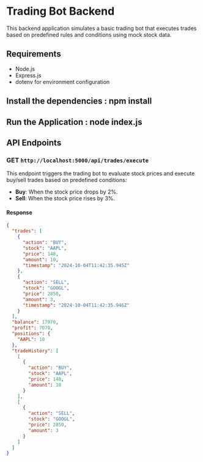 # Trading Bot Backend

This backend application simulates a basic trading bot that executes trades based on predefined rules and conditions using mock stock data.

## Requirements

- Node.js
- Express.js
- dotenv for environment configuration

## Install the dependencies : npm install

## Run the Application : node index.js

## API Endpoints

### GET `http://localhost:5000/api/trades/execute`

This endpoint triggers the trading bot to evaluate stock prices and execute buy/sell trades based on predefined conditions:

- **Buy**: When the stock price drops by 2%.
- **Sell**: When the stock price rises by 3%.

#### Response
```json
{
  "trades": [
    {
      "action": "BUY",
      "stock": "AAPL",
      "price": 148,
      "amount": 10,
      "timestamp": "2024-10-04T11:42:35.945Z"
    },
    {
      "action": "SELL",
      "stock": "GOOGL",
      "price": 2850,
      "amount": 3,
      "timestamp": "2024-10-04T11:42:35.946Z"
    }
  ],
  "balance": 17070,
  "profit": 7070,
  "positions": {
    "AAPL": 10
  },
  "tradeHistory": [
    [
      {
        "action": "BUY",
        "stock": "AAPL",
        "price": 148,
        "amount": 10
      }
    ],
    [
      {
        "action": "SELL",
        "stock": "GOOGL",
        "price": 2850,
        "amount": 3
      }
    ]
  ]
}